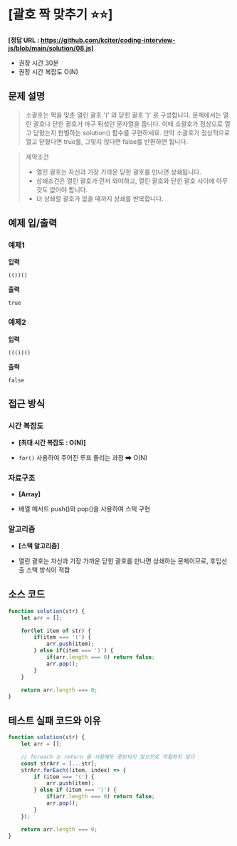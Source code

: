 # [괄호 짝 맞추기 ⭐⭐]

**[정답 URL : https://github.com/kciter/coding-interview-js/blob/main/solution/08.js]**

- 권장 시간 30분
- 권장 시간 복잡도 O(N)

## 문제 설명

> 소괄호는 짝을 맞춘 열린 괄호 '(' 와 닫힌 괄호 ')' 로 구성합니다.
문제에서는 열린 괄호나 닫힌 괄호가 마구 뒤섞인 문자열을 줍니다. 이때 소괄호가 정상으로 열고 닫혔는지 판별하는 solution() 함수를 구현하세요. 만약 소괄호가 정상적으로 열고 닫혔다면 true를, 그렇지 않다면 false를 반환하면 됩니다.

> 제약조건
>- 열린 괄호는 자신과 가장 가까운 닫힌 괄호를 만나면 상쇄됩니다.
>- 상쇄조건은 열린 괄호가 먼저 와야하고, 열린 괄호와 닫힌 괄호 사이에 아무것도 없어야 합니다.
>- 더 상쇄할 괄호가 없을 때까지 상쇄를 반복합니다.

## 예제 입/출력

### 예제1

**입력**

```
(())()
```

**출력**

```
true
```

### 예제2

**입력**

```
((())()
```

**출력**

```
false
```

## 접근 방식

### 시간 복잡도

- **[최대 시간 복잡도 : O(N)]**

- `for()` 사용하여 주어진 루프 돌리는 과정 ➡ O(N)

### 자료구조

- **[Array]**

- 배열 메서드 push()와 pop()을 사용하여 스택 구현

### 알고리즘

- **[스택 알고리즘]**

- 열린 괄호는 자신과 가장 가까운 닫힌 괄호를 만나면 상쇄하는 문제이므로, 후입선출 스택 방식이 적합

## 소스 코드

```js
function solution(str) {
    let arr = [];

    for(let item of str) {
        if(item === '(') {
            arr.push(item);
        } else if(item === ')') {
            if(arr.length === 0) return false;
            arr.pop();
        }
    }

    return arr.length === 0;
}
```

##  테스트 실패 코드와 이유
```js
function solution(str) {
    let arr = [];

    // foreach 는 return 을 사용해도 중단되지 않으므로 적절하지 않다
    const strArr = [...str];
    strArr.forEach((item, index) => {
        if (item === '(') {
            arr.push(item);
        } else if (item === ')') {
            if(arr.length === 0) return false;
            arr.pop();
        }
    });

    return arr.length === 0;
}
```